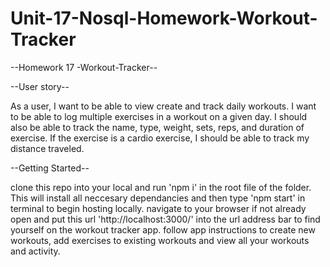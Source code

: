 # Unit-17-Nosql-Homework-Workout-Tracker


--Homework 17 -Workout-Tracker--


--User story--

As a user, I want to be able to view create and track daily workouts. I want to be able to log multiple exercises in a workout on a given day. I should also be able to track the name, type, weight, sets, reps, and duration of exercise. If the exercise is a cardio exercise, I should be able to track my distance traveled.



--Getting Started--

clone this repo into your local and run 'npm i' in the root file of the folder. 
This will install all neccesary dependancies and then type 'npm start' in terminal to begin hosting locally.
navigate to your browser if not already open and put this url 'http://localhost:3000/' into the url address bar to
find yourself on the workout tracker app. follow app instructions to create new workouts, add exercises to existing workouts and view all your workouts and activity.
